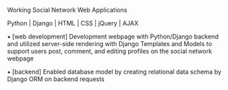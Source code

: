 Working Social Network Web Applications

Python | Django | HTML | CSS | jQuery | AJAX

▪	[web development] Development webpage with Python/Django backend and utilized server-side rendering with Django Templates and Models to support users post, comment, and editing profiles on the social network webpage

▪	[backend] Enabled database model by creating relational data schema by Django ORM on backend requests
